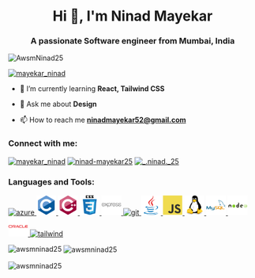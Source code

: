 <h1 align="center">Hi 👋, I'm Ninad Mayekar</h1>
<h3 align="center">A passionate Software engineer from Mumbai, India</h3>

<p align="left"> <img src="https://komarev.com/ghpvc/?username=AwsmNinad25&label=Profile%20views&color=0e75b6&style=flat" alt="AwsmNinad25" /> </p>

<p align="left"> <a href="https://twitter.com/mayekar_ninad" target="blank"><img src="https://img.shields.io/twitter/follow/mayekar_ninad?logo=twitter&style=for-the-badge" alt="mayekar_ninad" /></a> </p>

- 🌱 I’m currently learning **React, Tailwind CSS**

- 💬 Ask me about **Design**

- 📫 How to reach me **ninadmayekar52@gmail.com**

<h3 align="left">Connect with me:</h3>
<p align="left">
<a href="https://twitter.com/mayekar_ninad" target="blank"><img align="center" src="https://raw.githubusercontent.com/rahuldkjain/github-profile-readme-generator/master/src/images/icons/Social/twitter.svg" alt="mayekar_ninad" height="30" width="40" /></a>
<a href="https://linkedin.com/in/ninad-mayekar25" target="blank"><img align="center" src="https://raw.githubusercontent.com/rahuldkjain/github-profile-readme-generator/master/src/images/icons/Social/linked-in-alt.svg" alt="ninad-mayekar25" height="30" width="40" /></a>
<a href="https://instagram.com/_.ninad._25" target="blank"><img align="center" src="https://raw.githubusercontent.com/rahuldkjain/github-profile-readme-generator/master/src/images/icons/Social/instagram.svg" alt="_.ninad._25" height="30" width="40" /></a>
</p>

<h3 align="left">Languages and Tools:</h3>
<p align="left"> <a href="https://azure.microsoft.com/en-in/" target="_blank"> <img src="https://www.vectorlogo.zone/logos/microsoft_azure/microsoft_azure-icon.svg" alt="azure" width="40" height="40"/> </a> <a href="https://www.cprogramming.com/" target="_blank"> <img src="https://raw.githubusercontent.com/devicons/devicon/master/icons/c/c-original.svg" alt="c" width="40" height="40"/> </a> <a href="https://www.w3schools.com/cpp/" target="_blank"> <img src="https://raw.githubusercontent.com/devicons/devicon/master/icons/cplusplus/cplusplus-original.svg" alt="cplusplus" width="40" height="40"/> </a> <a href="https://www.w3schools.com/css/" target="_blank"> <img src="https://raw.githubusercontent.com/devicons/devicon/master/icons/css3/css3-original-wordmark.svg" alt="css3" width="40" height="40"/> </a> <a href="https://expressjs.com" target="_blank"> <img src="https://raw.githubusercontent.com/devicons/devicon/master/icons/express/express-original-wordmark.svg" alt="express" width="40" height="40"/> </a> <a href="https://git-scm.com/" target="_blank"> <img src="https://www.vectorlogo.zone/logos/git-scm/git-scm-icon.svg" alt="git" width="40" height="40"/> </a> <a href="https://www.java.com" target="_blank"> <img src="https://raw.githubusercontent.com/devicons/devicon/master/icons/java/java-original.svg" alt="java" width="40" height="40"/> </a> <a href="https://developer.mozilla.org/en-US/docs/Web/JavaScript" target="_blank"> <img src="https://raw.githubusercontent.com/devicons/devicon/master/icons/javascript/javascript-original.svg" alt="javascript" width="40" height="40"/> </a> <a href="https://www.linux.org/" target="_blank"> <img src="https://raw.githubusercontent.com/devicons/devicon/master/icons/linux/linux-original.svg" alt="linux" width="40" height="40"/> </a> <a href="https://www.mysql.com/" target="_blank"> <img src="https://raw.githubusercontent.com/devicons/devicon/master/icons/mysql/mysql-original-wordmark.svg" alt="mysql" width="40" height="40"/> </a> <a href="https://nodejs.org" target="_blank"> <img src="https://raw.githubusercontent.com/devicons/devicon/master/icons/nodejs/nodejs-original-wordmark.svg" alt="nodejs" width="40" height="40"/> </a> <a href="https://www.oracle.com/" target="_blank"> <img src="https://raw.githubusercontent.com/devicons/devicon/master/icons/oracle/oracle-original.svg" alt="oracle" width="40" height="40"/> </a> <a href="https://tailwindcss.com/" target="_blank"> <img src="https://www.vectorlogo.zone/logos/tailwindcss/tailwindcss-icon.svg" alt="tailwind" width="40" height="40"/> </a> </p>

<p><img align="left" src="https://github-readme-stats.vercel.app/api/top-langs?username=awsmninad25&show_icons=true&locale=en&layout=compact" alt="awsmninad25" /></p>

<p>&nbsp;<img align="center" src="https://github-readme-stats.vercel.app/api?username=awsmninad25&show_icons=true&locale=en" alt="awsmninad25" /></p>

<p><img align="center" src="https://github-readme-streak-stats.herokuapp.com/?user=awsmninad25&" alt="awsmninad25" /></p>
